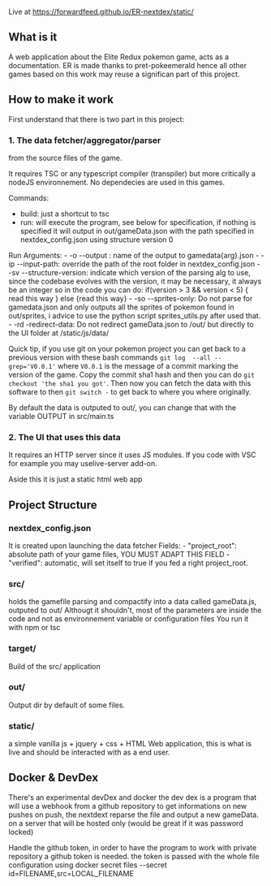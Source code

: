 Live at https://forwardfeed.github.io/ER-nextdex/static/

## What is it
A web application about the Elite Redux pokemon game, acts as a documentation. ER is made thanks to pret-pokeemerald hence all other games based on this work may reuse a significan part of this project.

## How to make it work
First understand that there is two part in this project:

### 1. The data fetcher/aggregator/parser
from the source files of the game.

It requires TSC or any typescript compiler (transpiler) but more critically a nodeJS environnement.
No dependecies are used in this games.

Commands:
- build: just a shortcut to tsc
- run: will execute the program, see below for specification, if nothing is specified it will output in out/gameData.json with the path specified in nextdex_config.json using structure version 0

Run Arguments:
    - -o --output     : name of the output to gamedata{arg}.json
    - -ip --input-path: override the path of the root folder in nextdex_config.json
    - -sv --structure-version: indicate which version of the parsing alg to use, since the codebase evolves with the version, it may be necessary, it always be an integer so in the code you can do: if(version > 3 && version < 5) { read this way } else {read this way}
    - -so --sprites-only: Do not parse for gamedata.json and only outputs all the sprites of pokemon found in out/sprites, i advice to use the python script sprites_utils.py after used that.
    - -rd -redirect-data: Do not redirect gameData.json to /out/ but directly to the UI folder at /static/js/data/ 

Quick tip, if you use git on your pokemon project you can get back to a previous version with these bash commands
`git log  --all --grep='V0.0.1'` where `V0.0.1` is the message of a commit marking the version of the game. Copy the commit sha1 hash and then you can do
`git checkout 'the sha1 you got'`. Then now you can fetch the data with this software to then `git switch -` to get back to where you where originally.

By default the data is outputed to out/, you can change that with the variable OUTPUT in src/main.ts

### 2. The UI that uses this data
It requires an HTTP server since it uses JS modules. If you code with VSC for example you may uselive-server add-on.

Aside this it is just a static html web app

## Project Structure

### nextdex_config.json
It is created upon launching the data fetcher
Fields:
    - "project_root": absolute path of your game files, YOU MUST ADAPT THIS FIELD
    - "verified": automatic, will set itself to true if you fed a right project_root.

### src/ 
holds the gamefile parsing and compactify into a data called gameData.js, outputed to out/
Althougt it shouldn't, most of the parameters are inside the code and not as environnement variable or configuration files
You run it with npm or tsc

### target/
Build of the src/ application

### out/
Output dir by default of some files.

### static/
a simple vanilla js + jquery + css + HTML Web application, this is what is live and should be interacted with as a end user.


## Docker & DevDex
There's an experimental devDex and docker
the dev dex is a program that will use a webhook from a github repository to get informations on new pushes
on push, the nextdext reparse the file and output a new gameData. on a server that will be hosted only (would be great if it was password locked)

Handle the github token, in order to have the program to work with private repository a github token is needed.
the token is passed with the whole file configuration using docker secret files
--secret id=FILENAME,src=LOCAL_FILENAME